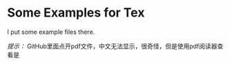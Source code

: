 # Some Examples for Tex

I put some example files there.

*提示：* GitHub里面点开pdf文件，中文无法显示，很奇怪，但是使用pdf阅读器查看是
